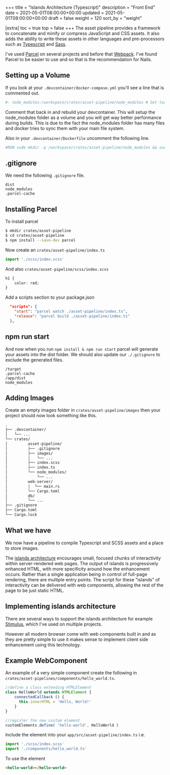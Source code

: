 +++
title = "Islands Architecture (Typescript)"
description = "Front End"
date = 2021-05-01T08:00:00+00:00
updated = 2021-05-01T08:00:00+00:00
draft = false
weight = 120
sort_by = "weight"


[extra]
toc = true
top = false
+++
The asset pipeline provides a framework to concatenate and minify or compress JavaScript and CSS assets. It also adds the ability to write these assets in other languages and pre-processors such as [Typescript](https://www.typescriptlang.org/) and [Sass](https://sass-lang.com/).

I've used [Parcel](https://parceljs.org/) on several projects and before that [Webpack](https://webpack.js.org/). I've found Parcel to be easier to use and so that is the recommendation for Nails.

## Setting up a Volume

If you look at your `.devcontainer/docker-compose.yml` you'll see a line that is commented out.

```yml
#- node_modules:/workspace/crates/asset-pipeline/node_modules # Set target as a volume for performance.
```

Comment that back in and rebuild your devcontainer. This will setup the node_modules folder as a volume and you will get way better performance during builds. This is due to the fact the node_modules folder has many files and docker tries to sync them with your main file system.

Also in your `.devcontainer/Dockerfile` uncomment the following line.

```Dockerfile
#RUN sudo mkdir -p /workspace/crates/asset-pipeline/node_modules && sudo chown $USERNAME:$USERNAME /workspace/crates/asset-pipeline/node_modules
```

## .gitignore

We need the following `.gitignore` file.

```
dist
node_modules
.parcel-cache
```

## Installing Parcel

To install parcel

```sh
$ mkdir crates/asset-pipeline
$ cd crates/asset-pipeline
$ npm install --save-dev parcel
```

Now create an `crates/asset-pipeline/index.ts`

```typescript
import './scss/index.scss'
```

And also `crates/asset-pipeline/scss/index.scss`

```typescript
h1 {
    color: red;
}
```

Add a scripts section to your package.json

```json
  "scripts": {
    "start": "parcel watch ./asset-pipeline/index.ts",
    "release": "parcel build ./asset-pipeline/index.ts"
  },
```

## npm run start

And now when you run `npm install & npm run start` parcel will generate your assets into the dist folder. We should also update our `./.gitignore` to exclude the generated files.

```
/target
.parcel-cache
/app/dist
node_modules
```

## Adding Images

Create an empty images folder in `crates/asset-pipeline/images` then your project should now look something like this.

```sh
.
├── .devcontainer/
│   └── ...
└── crates/
│         asset-pipeline/
│         ├── .gitignore
│         ├── images/
│         │   └── ...
│         ├── index.scss
│         ├── index.ts
│         └── node_modules/
│             └── ...
│         web-server/
│         │  └── main.rs
│         └── Cargo.toml
│         db/
│         └── ...
├── .gitignore
├── Cargo.toml
└── Cargo.lock
```

## What we have

We now have a pipeline to compile Typescript and SCSS assets and a place to store images.

The [islands architecture](https://www.patterns.dev/posts/islands-architecture) encourages small, focused chunks of interactivity within server-rendered web pages. The output of islands is progressively enhanced HTML, with more specificity around how the enhancement occurs. Rather than a single application being in control of full-page rendering, there are multiple entry points. The script for these "islands" of interactivity can be delivered with web components, allowing the rest of the page to be just static HTML.

## Implementing islands architecture

There are several ways to support the islands architecture for example [Stimulus](https://stimulus.hotwired.dev/), which I've used on multiple projects.

However all modern browser come with web components built in and as they are pretty simple to use it makes sense to implement client side enhancement using this technology.

## Example WebComponent

An example of a very simple component create the following in `crates/asset-pipelines/components/hello_world.ts`.

```typescript
//define a class extending HTMLElement
class HelloWorld extends HTMLElement {
    connectedCallback () {
      this.innerHTML = 'Hello, World!'
    }
}

//register the new custom element
customElements.define( 'hello-world', HelloWorld )
```

Include the element into your `app/src/asset-pipeline/index.ts` i.e.

```typescript
import './scss/index.scss'
import './components/hello_world.ts'
```

To use the element

```html
<hello-world></hello-world>
```
